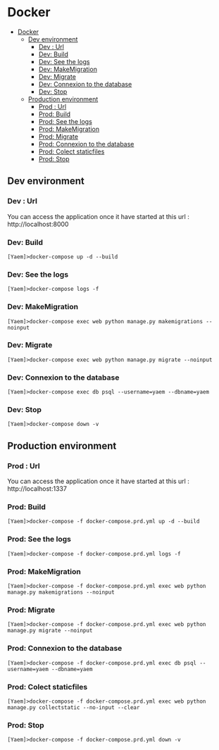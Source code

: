 # Docker

- [Docker](#docker)
  - [Dev environment](#dev-environment)
    - [Dev : Url](#dev--url)
    - [Dev: Build](#dev-build)
    - [Dev: See the logs](#dev-see-the-logs)
    - [Dev: MakeMigration](#dev-makemigration)
    - [Dev: Migrate](#dev-migrate)
    - [Dev: Connexion to the database](#dev-connexion-to-the-database)
    - [Dev: Stop](#dev-stop)
  - [Production environment](#production-environment)
    - [Prod : Url](#prod--url)
    - [Prod: Build](#prod-build)
    - [Prod: See the logs](#prod-see-the-logs)
    - [Prod: MakeMigration](#prod-makemigration)
    - [Prod: Migrate](#prod-migrate)
    - [Prod: Connexion to the database](#prod-connexion-to-the-database)
    - [Prod: Colect staticfiles](#prod-colect-staticfiles)
    - [Prod: Stop](#prod-stop)

## Dev environment

### Dev : Url

You can access the application once it have started at this url : http://localhost:8000

### Dev: Build

```Shell
[Yaem]>docker-compose up -d --build
```

### Dev: See the logs

```Shell
[Yaem]>docker-compose logs -f
```

### Dev: MakeMigration

```Shell
[Yaem]>docker-compose exec web python manage.py makemigrations --noinput
```

### Dev: Migrate

```Shell
[Yaem]>docker-compose exec web python manage.py migrate --noinput
```

### Dev: Connexion to the database

```Shell
[Yaem]>docker-compose exec db psql --username=yaem --dbname=yaem
```

### Dev: Stop

```Shell
[Yaem]>docker-compose down -v
```

## Production environment

### Prod : Url

You can access the application once it have started at this url : http://localhost:1337

### Prod: Build

```Shell
[Yaem]>docker-compose -f docker-compose.prd.yml up -d --build
```

### Prod: See the logs

```Shell
[Yaem]>docker-compose -f docker-compose.prd.yml logs -f
```

### Prod: MakeMigration

```Shell
[Yaem]>docker-compose -f docker-compose.prd.yml exec web python manage.py makemigrations --noinput
```

### Prod: Migrate

```Shell
[Yaem]>docker-compose -f docker-compose.prd.yml exec web python manage.py migrate --noinput
```

### Prod: Connexion to the database

```Shell
[Yaem]>docker-compose -f docker-compose.prd.yml exec db psql --username=yaem --dbname=yaem
```

### Prod: Colect staticfiles

```Shell
[Yaem]>docker-compose -f docker-compose.prd.yml exec web python manage.py collectstatic --no-input --clear
```

### Prod: Stop

```Shell
[Yaem]>docker-compose -f docker-compose.prd.yml down -v
```